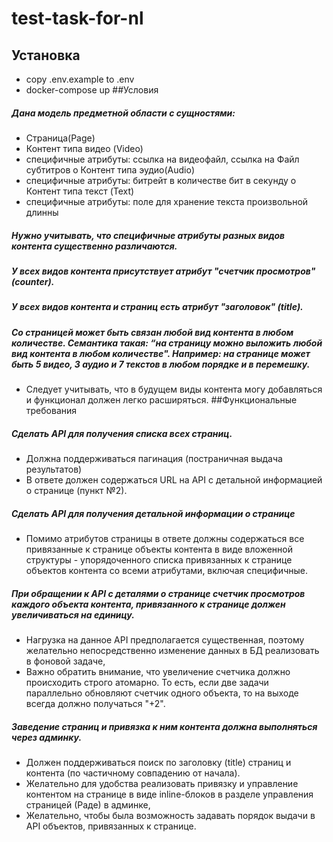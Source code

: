 # test-task-for-nl
## Установка
- copy .env.example to .env
- docker-compose up
##Условия
#####	Дана модель предметной области с сущностями:
- Страница(Page) 
- Контент типа видео (Video)
-	специфичные атрибуты: ссылка на видеофайл, ссылка на Файл субтитров о Контент типа эудио(Audio)
-	специфичные атрибуты: битрейт в количестве бит в секунду о Контент типа текст (Text)
-	специфичные атрибуты: поле для хранение текста произвольной длинны
#####	Нужно учитывать, что специфичные атрибуты разных видов контента существенно различаются.
#####	У всех видов контента присутствует атрибут "счетчик просмотров" (counter).
#####	У всех видов контента и страниц есть атрибут "заголовок" (title).
#####	Со страницей может быть связан любой вид контента в любом количестве. Семантика такая: “на страницу можно выложить любой вид контента в любом количестве". Например: на странице может быть 5 видео, 3 аудио и 7 текстов в любом порядке и в перемешку.
- Следует учитывать, что в будущем виды контента могу добавляться и функционал должен легко расширяться.
##Функциональные требования
#####	Сделать API для получения списка всех страниц.
- Должна поддерживаться пагинация (постраничная выдача результатов) 
- В ответе должен содержаться URL на API с детальной информацией о странице (пункт №2).
#####	Сделать API для получения детальной информации о странице
- Помимо атрибутов страницы в ответе должны содержаться все привязанные к странице объекты контента в виде вложенной структуры - упорядоченного списка привязанных к странице объектов контента со всеми атрибутами, включая специфичные.
#####	При обращении к API с деталями о странице счетчик просмотров каждого объекта контента, привязанного к странице должен увеличиваться на единицу.
- Нагрузка на данное API предполагается существенная, поэтому желательно непосредственно изменение данных в БД реализовать в фоновой задаче, 
- Важно обратить внимание, что увеличение счетчика должно происходить строго атомарно. То есть, если две задачи параллельно обновляют счетчик одного объекта, то на выходе всегда должно получаться "+2".
#####	Заведение страниц и привязка к ним контента должна выполняться через админку.
- Должен поддерживаться поиск по заголовку (title) страниц и контента (по частичному совпадению от начала).
- Желательно для удобства реализовать привязку и управление контентом на странице в виде inline-блоков в разделе управления страницей (Раде) в админке, 
- Желательно, чтобы была возможность задавать порядок выдачи в API объектов, привязанных к странице.
